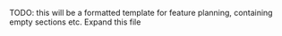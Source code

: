 TODO: this will be a formatted template for feature planning, containing empty sections etc. Expand this file
